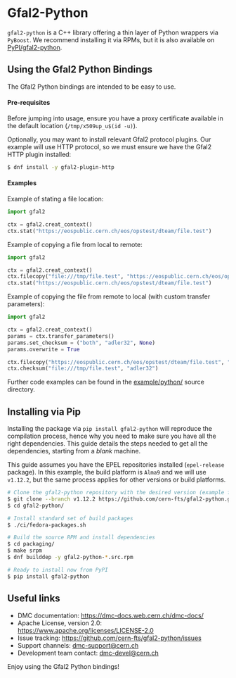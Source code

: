 # Gfal2-Python

`gfal2-python` is a C++ library offering a thin layer of Python wrappers via `PyBoost`.
We recommend installing it via RPMs, but it is also available on [PyPI/gfal2-python][1].

## Using the Gfal2 Python Bindings

The Gfal2 Python bindings are intended to be easy to use. 

#### Pre-requisites

Before jumping into usage, ensure you have a proxy certificate 
available in the default location (`/tmp/x509up_u$(id -u)`).

Optionally, you may want to install relevant Gfal2 protocol plugins. 
Our example will use HTTP protocol, so we must ensure we have
the Gfal2 HTTP plugin installed:
```bash
$ dnf install -y gfal2-plugin-http
```

#### Examples

Example of stating a file location: 
```python
import gfal2

ctx = gfal2.creat_context()
ctx.stat("https://eospublic.cern.ch/eos/opstest/dteam/file.test")
```

Example of copying a file from local to remote:
```python
import gfal2

ctx = gfal2.creat_context()
ctx.filecopy("file:///tmp/file.test", "https://eospublic.cern.ch/eos/opstest/dteam/file.test")
ctx.stat("https://eospublic.cern.ch/eos/opstest/dteam/file.test")
```

Example of copying the file from remote to local (with custom transfer parameters):
```python
import gfal2

ctx = gfal2.creat_context()
params = ctx.transfer_parameters()
params.set_checksum = ("both", "adler32", None)
params.overwrite = True

ctx.filecopy("https://eospublic.cern.ch/eos/opstest/dteam/file.test", "file:///tmp/file.test")
ctx.checksum("file:///tmp/file.test", "adler32")
```

Further code examples can be found in the [example/python/][2] source directory.

## Installing via Pip

Installing the package via `pip install gfal2-python` will reproduce the compilation
process, hence why you need to make sure you have all the right dependencies.
This guide details the steps needed to get all the dependencies, starting
from a *blank* machine.

This guide assumes you have the EPEL repositories installed (`epel-release` package).
In this example, the build platform is `Alma9` and we will use `v1.12.2`,
but the same process applies for other versions or build platforms.

```bash
# Clone the gfal2-python repository with the desired version (example for v1.12.2)
$ git clone --branch v1.12.2 https://github.com/cern-fts/gfal2-python.git
$ cd gfal2-python/

# Install standard set of build packages
$ ./ci/fedora-packages.sh

# Build the source RPM and install dependencies
$ cd packaging/
$ make srpm
$ dnf builddep -y gfal2-python-*.src.rpm

# Ready to install now from PyPI
$ pip install gfal2-python
```

## Useful links

- DMC documentation: https://dmc-docs.web.cern.ch/dmc-docs/
- Apache License, version 2.0: https://www.apache.org/licenses/LICENSE-2.0
- Issue tracking: https://github.com/cern-fts/gfal2-python/issues
- Support channels: dmc-support@cern.ch
- Development team contact: dmc-devel@cern.ch

Enjoy using the Gfal2 Python bindings!


[1]: https://pypi.org/project/gfal2-python/
[2]: https://github.com/cern-fts/gfal2-python/tree/v1.12.2/example/python
